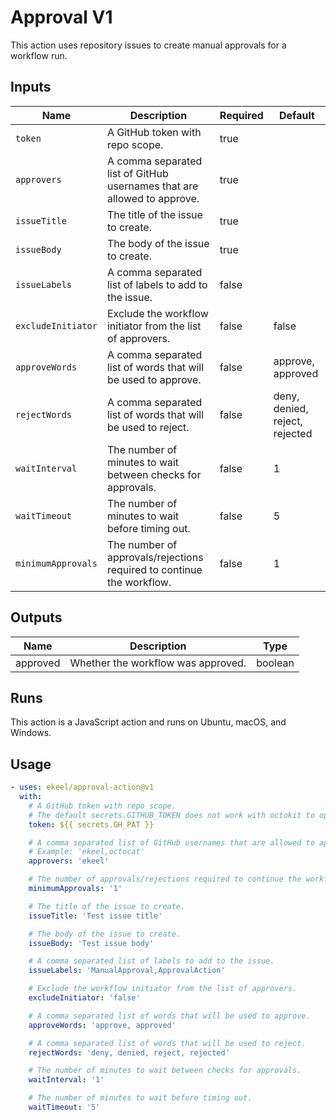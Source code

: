 # Approval V1

This action uses repository issues to create manual approvals for a workflow run.

## Inputs

| Name             | Description                                                             | Required | Default                        |
| ---------------- | ----------------------------------------------------------------------- | -------- | ------------------------------ |
| `token`            | A GitHub token with repo scope.                                         | true     |                                |
| `approvers`        | A comma separated list of GitHub usernames that are allowed to approve. | true     |                                |
| `issueTitle`       | The title of the issue to create.                                       | true     |                                |
| `issueBody`        | The body of the issue to create.                                        | true     |                                |
| `issueLabels`      | A comma separated list of labels to add to the issue.                   | false    |                                |
| `excludeInitiator` | Exclude the workflow initiator from the list of approvers.              | false    | false                          |
| `approveWords`     | A comma separated list of words that will be used to approve.           | false    | approve, approved              |
| `rejectWords`      | A comma separated list of words that will be used to reject.            | false    | deny, denied, reject, rejected |
| `waitInterval`     | The number of minutes to wait between checks for approvals.             | false    | 1                              |
| `waitTimeout`      | The number of minutes to wait before timing out.                        | false    | 5                              |
| `minimumApprovals` | The number of approvals/rejections required to continue the workflow.   | false    | 1                              |

## Outputs

| Name     | Description                        | Type    |
| -------- | ---------------------------------- | ------- |
| approved | Whether the workflow was approved. | boolean |

## Runs

This action is a JavaScript action and runs on Ubuntu, macOS, and Windows.

## Usage

```yaml
- uses: ekeel/approval-action@v1
  with:
    # A GitHub token with repo scope.
    # The default secrets.GITHUB_TOKEN does not work with octokit to open/update/close issues.
    token: ${{ secrets.GH_PAT }}

    # A comma separated list of GitHub usernames that are allowed to approve.
    # Example: 'ekeel,octocat'
    approvers: 'ekeel'

    # The number of approvals/rejections required to continue the workflow.
    minimumApprovals: '1'

    # The title of the issue to create.
    issueTitle: 'Test issue title'

    # The body of the issue to create.
    issueBody: 'Test issue body'

    # A comma separated list of labels to add to the issue.
    issueLabels: 'ManualApproval,ApprovalAction'

    # Exclude the workflow initiator from the list of approvers.
    excludeInitiator: 'false'

    # A comma separated list of words that will be used to approve.
    approveWords: 'approve, approved'

    # A comma separated list of words that will be used to reject.
    rejectWords: 'deny, denied, reject, rejected'

    # The number of minutes to wait between checks for approvals.
    waitInterval: '1'

    # The number of minutes to wait before timing out.
    waitTimeout: '5'
```